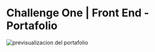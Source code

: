 # Challenge One | Front End - Portafolio
![previsualizacion del portafolio](https://github.com/Artur0M/portafolio--luis-ospino/assets/156957595/d09e302d-445e-4d96-a837-29a7af48dc89)
